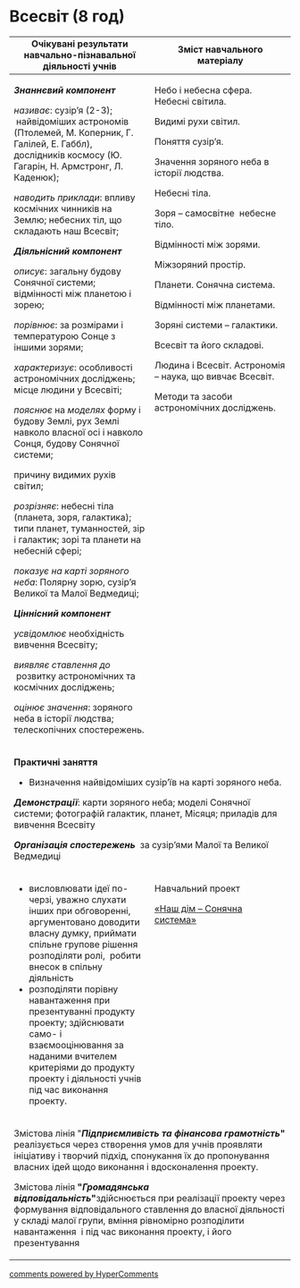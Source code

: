 <div id="hypercomments_widget" class="js-hypercomments-widget invisible"></div>

# Всесвіт (8 год)

<table>
  <tr>
    <td width="50%" align="center"><b>Очікувані результати навчально-пізнавальної діяльності учнів</b></td>
    <td width="50%" align="center"><b>Зміст навчального матеріалу</b></td>
  </tr>
<tbody>
  <tr>
    <td width="50%" style="vertical-align:top !important;">
<p><strong><em>Знаннєвий компонент</em></strong></p>
<p><em>називає</em>: сузір&rsquo;я (2-3); &nbsp;найвідоміших астрономів (Птолемей, М. Коперник, Г. Галілей, Е. Габбл), дослідників космосу (Ю. Гагарін, Н. Армстронг, Л. Каденюк);</p>
<p><em>наводить приклади</em>: впливу космічних чинників на Землю; небесних тіл, що складають наш Всесвіт;</p>
<p><strong><em>Діяльнісний компонент</em></strong></p>
<p><em>описує</em>: загальну будову Сонячної системи; відмінності між планетою і зорею;</p>
<p><em>порівнює</em>: за розмірами і температурою Сонце з іншими зорями;</p>
<p><em>характеризує</em>: особливості астрономічних досліджень; місце людини у Всесвіті;</p>
<p><em>пояснює</em> на <em>моделях</em> форму і будову Землі, рух Землі навколо власної осі і навколо Сонця, будову Сонячної системи;</p>
<p>причину видимих рухів світил;</p>
<p><em>розрізняє</em>: небесні тіла (планета, зоря, галактика); типи планет, туманностей, зір і галактик; зорі та планети на небесній сфері;</p>
<p><em>показує на карті зоряного неба</em>: Полярну зорю, сузір&rsquo;я Великої та Малої Ведмедиці;</p>
<p><strong><em>Ціннісний компонент</em></strong></p>
<p><em>усвідомлює </em>необхідність вивчення Всесвіту;</p>
<p><em>виявляє ставлення до </em>&nbsp;розвитку астрономічних та космічних досліджень;</p>
<p><em>оцінює</em> <em>значення</em>: зоряного неба в історії людства; телескопічних спостережень.</p>
</td>
    <td width="50%" style="vertical-align:top !important;">
<p>Небо і небесна сфера. Небесні світила.</p>
<p>Видимі рухи світил.</p>
<p>Поняття сузір&rsquo;я.</p>
<p>Значення зоряного неба в історії людства.</p>
<p>Небесні тіла.</p>
<p>Зоря &ndash; самосвітне &nbsp;небесне тіло.</p>
<p>Відмінності між зорями.</p>
<p>Міжзоряний простір.</p>
<p>Планети. Сонячна система.</p>
<p>Відмінності між планетами.</p>
<p>Зоряні системи &ndash; галактики.</p>
<p>Всесвіт та його складові. &nbsp;</p>
<p>Людина і Всесвіт. Астрономія &ndash; наука, що вивчає Всесвіт.</p>
<p>Методи та засоби астрономічних досліджень.</p>
</td>
  </tr>
    <tr>
    <td style="vertical-align:top !important;" colspan="2">
<p><strong>Практичні заняття </strong></p>
<ul>
<li>Визначення найвідоміших сузір&rsquo;їв на карті зоряного неба.</li>
</ul>
<p><strong><em>Демонстрації</em></strong>: карти зоряного неба; моделі Сонячної системи; фотографій галактик, планет, Місяця; приладів для вивчення Всесвіту</p>
<p><strong><em>Організація спостережень &nbsp;</em></strong>за сузір&rsquo;ями Малої та Великої Ведмедиці</p>
</td>
  </tr>
  <tr>
    <td width="50%" style="vertical-align:top !important;">
<ul>
<li>висловлювати ідеї по-черзі, уважно слухати інших при обговоренні, аргументовано доводити власну думку, приймати спільне групове рішення розподіляти ролі, &nbsp;робити внесок в спільну діяльність</li>
<li>розподіляти порівну навантаження при презентуванні продукту проекту; здійснювати само- і взаємооцінювання за наданими вчителем критеріями до продукту проекту і діяльності учнів під час виконання проекту.</li>
</ul>
</td>
    <td width="50%" style="vertical-align:top !important;">
<p>Навчальний проект</p>
<p><a href="http://prirodaprojects.blogspot.com/2017/03/blog-post_9.html">&laquo;Наш дім &ndash; Сонячна система&raquo;</a></p>
</td>
  </tr>
    <tr>
    <td style="vertical-align:top !important;" colspan="2">
<p>Змістова лінія "<strong><em>Підприємливість та фінансова грамотність</em>" </strong>реалізується через створення умов для учнів проявляти ініціативу і творчий підхід, спонукання їх до пропонування власних ідей щодо виконання і вдосконалення проекту.</p>
<p>Змістова лінія <strong>"<em>Громадянська відповідальність</em>"</strong>здійснюється при реалізації проекту через формування відповідального ставлення до власної діяльності у складі малої групи, вміння рівномірно розподілити навантаження &nbsp;і під час виконання проекту, і його презентування</p>
</td>
  </tr>
</tbody>
</table>


<div class="js-hypercomments-container">
<a href="http://hypercomments.com" class="hc-link" title="comments widget">comments powered by HyperComments</a>
</div>